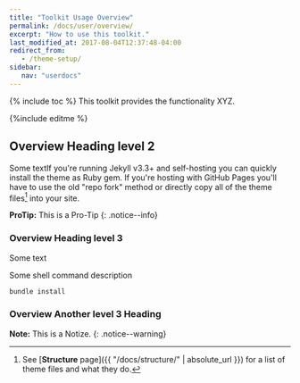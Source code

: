 ```yaml
---
title: "Toolkit Usage Overview"
permalink: /docs/user/overview/
excerpt: "How to use this toolkit."
last_modified_at: 2017-08-04T12:37:48-04:00
redirect_from:
   - /theme-setup/
sidebar:
   nav: "userdocs"
---
```

{% include toc %}
This toolkit provides the functionality XYZ.

{%include editme %}
## Overview Heading level 2

Some textIf you're running Jekyll v3.3+ and self-hosting you can quickly install the theme as Ruby gem.
If you're hosting with GitHub Pages you'll have to use the old "repo fork" method or directly copy all of the theme files[^structure] into your site.

[^structure]: See [**Structure** page]({{ "/docs/structure/" | absolute_url }}) for a list of theme files and what they do.

**ProTip:** This is a Pro-Tip
{: .notice--info}

### Overview Heading level 3

Some text

Some shell command description

```bash
bundle install
```

### Overview Another level 3 Heading

**Note:** This is a Notize.
{: .notice--warning}


